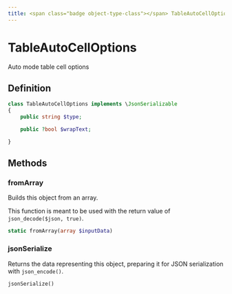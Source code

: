 ```yaml
---
title: <span class="badge object-type-class"></span> TableAutoCellOptions
---
```

# <span class="badge object-type-class"></span> TableAutoCellOptions

Auto mode table cell options

## Definition

```php
class TableAutoCellOptions implements \JsonSerializable
{
    public string $type;

    public ?bool $wrapText;

}
```
## Methods

### <span class="badge object-method"></span> fromArray

Builds this object from an array.

This function is meant to be used with the return value of `json_decode($json, true)`.

```php
static fromArray(array $inputData)
```

### <span class="badge object-method"></span> jsonSerialize

Returns the data representing this object, preparing it for JSON serialization with `json_encode()`.

```php
jsonSerialize()
```

